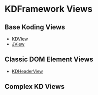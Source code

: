 
# KDFramework Views

## Base Koding Views

- [KDView](./kdview.md)
- [JView](./jview.md)

## Classic DOM Element Views

- [KDHeaderView](./kdheaderview)

## Complex KD Views





[0]: https://koding.com
